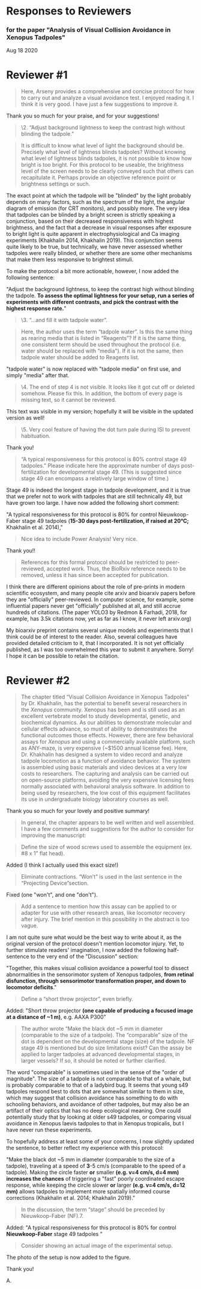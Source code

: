 # Responses to Reviewers

### for the paper "Analysis of Visual Collision Avoidance in Xenopus Tadpoles"

Aug 18 2020



# Reviewer #1

> Here, Arseny provides a comprehensive and concise protocol for how to carry out and analyze a visual avoidance test. I enjoyed reading it. I think it is very good. I have just a few suggestions to improve it.

Thank you so much for your praise, and for your suggestions!

> \2. “Adjust background lightness to keep the contrast high without blinding the tadpole.”

> It is difficult to know what level of light the background should be. Precisely what level of lightness blinds tadpoles? Without knowing what level of lightness blinds tadpoles, it is not possible to know how bright is too bright. For this protocol to be useable, the brightness level of the screen needs to be clearly conveyed such that others can recapitulate it. Perhaps provide an objective reference point or brightness settings or such. 

The exact point at which the tadpole will be "blinded" by the light probably depends on many factors, such as the spectrum of the light, the angular diagram of emission (for CRT monitors), and possibly more. The very idea that tadpoles can be blinded by a bright screen is strictly speaking a conjunction, based on their decreased responsiveness with highest brightness, and the fact that a decrease in visual responses after exposure to bright light is quite apparent in electrophysiological and Ca imaging experiments (Khakhalin 2014, Khakhalin 2019). This conjunction seems quite likely to be true, but technically, we have never assessed whether tadpoles were really blinded, or whether there are some other mechanisms that make them less responsive to brightest stimuli.

To make the protocol a bit more actionable, however, I now added the following sentence:

"Adjust the background lightness, to keep the contrast high without blinding the tadpole. **To assess the optimal lightness for your setup, run a series of experiments with different contrasts, and pick the contrast with the highest response rate.**"

>  \3. “…and fill it with tadpole water”.

>  Here, the author uses the term “tadpole water”. Is this the same thing as rearing media that is listed in “Reagents”? If it is the same thing, one consistent term should be used throughout the protocol (i.e. water
> should be replaced with “media"). If it is not the same, then tadpole water should be added to Reagents list.

"tadpole water" is now replaced with "tadpole media" on first use, and simply "media" after that.

>  \4. The end of step 4 is not visible. It looks like it got cut off or deleted somehow. Please fix this. In addition, the bottom of every page is missing text, so it cannot be reviewed. 

This text was visible in my version; hopefully it will be visible in the updated version as well!

>  \5. Very cool feature of having the dot turn pale during ISI to prevent habituation.

Thank you!

> “A typical responsiveness for this protocol is 80% control stage 49 tadpoles.” Please indicate here the approximate number of days post-fertilization for developmental stage 49. (This is suggested since stage 49 can encompass a relatively large window of time.)

Stage 49 is indeed the longest stage in tadpole development, and it is true that we prefer not to work with tadpoles that are still technically 49, but have grown too large. I have now added the following short comment:

"A typical responsiveness for this protocol is 80% for control Nieuwkoop-Faber stage 49 tadpoles (**15-30 days post-fertilization, if raised at 20°C;** Khakhalin et al. 2014),"

> Nice idea to include Power Analysis! Very nice. 

Thank you!!

> References for this formal protocol should be restricted to peer-reviewed, accepted work. Thus, the BioRxiv reference needs to be removed, unless it has since been accepted for publication.

I think there are different opinions about the role of pre-prints in modern scientific ecosystem, and many people cite arxiv and bioarxiv papers before they are "officially" peer-reviewed. In computer science, for example, some influential papers never get "officially" published at all, and still accrue hundreds of citations. (The paper YOLO3 by Redmon & Farhadi, 2018, for example, has 3.5k citations now, yet as far as I know, it never left arxiv.org)

My bioarxiv preprint contains several unique models and experiments that I think could be of interest to the reader. Also, several colleagues have provided detailed criticism to it, that I incorporated. It is not yet officially published, as I was too overwhelmed this year to submit it anywhere. Sorry! I hope it can be possible to retain the citation.



# Reviewer #2

> The chapter titled “Visual Collision Avoidance in Xenopus Tadpoles” by Dr. Khakhalin, has the potential to benefit several researchers in the *Xenopus* community. Xenopus has been and is still used as an excellent vertebrate model to study developmental, genetic, and biochemical dynamics. As our abilities to demonstrate molecular and cellular effects advance, so must of ability to demonstrates the functional outcomes those effects. However, there are few behavioral assays for *Xenopus* and using a commercially available platform, such as ANY-maze, is very expensive (~$1500 annual license fee). Here, Dr. Khakhalin has designed a system to video record and analyze tadpole locomotion as a function of avoidance behavior. The system is assembled using basic materials and video devices at a very low costs to researchers. The capturing and analysis can be carried out on open-source platforms, avoiding the very expensive licensing fees normally associated with behavioral analysis software. In addition to being used by researchers, the low cost of this equipment facilitates its use in undergraduate biology laboratory courses as well.

Thank you so much for your lovely and positive summary!

> In general, the chapter appears to be well written and well assembled. I have a few comments and suggestions for the author to consider for improving the manuscript:

>  Define the size of wood screws used to assemble the equipment (ex. #8 x 1” flat head).

Added (I think I actually used this exact size!)

> Eliminate contractions. “Won’t” is used in the last sentence in the “Projecting Device”section.

Fixed (one "won't", and one "don't").

> Add a sentence to mention how this assay can be applied to or adapter for use with other research areas, like locomotor recovery after injury. The brief mention in this possibility in the abstract is too vague.

I am not quite sure what would be the best way to write about it, as the original version of the protocol doesn't mention locomotor injury. Yet, to further stimulate readers' imagination, I now added the following half-sentence to the very end of the "Discussion" section:

"Together, this makes visual collision avoidance a powerful tool to dissect abnormalities in the sensorimotor system of Xenopus tadpoles, **from retinal disfunction, through sensorimotor transformation proper, and down to locomotor deficits**."

> Define a “short throw projector”, even briefly.

Added: "Short throw projector **(one capable of producing a focused image at a distance of ~1 m)**, e.g. AAXA P300"

> The author wrote “Make the black dot ~5 mm in diameter (comparable to the size of a tadpole). The “comparable” size of the dot is dependent on the developmental stage (size) of the tadpole. NF stage 49 is mentioned but do size limitations exist? Can the assay be applied to larger tadpoles at advanced developmental stages, in larger vessels? If so, it should be noted or further clarified.

The word "comparable" is sometimes used in the sense of the "order of magnitude". The size of a tadpole is not comparable to that of a whale, but is probably comparable to that of a ladybird bug. It seems that young s49 tadpoles respond best to dots that are somewhat similar to them in size, which may suggest that collision avoidance has something to do with schooling behaviors, and avoidance of other tadpoles, but may also be an artifact of their optics that has no deep ecological meaning. One could potentially study that by looking at older s49 tadpoles, or comparing visual avoidance in Xenopus laevis tadpoles to that in Xenopus tropicalis, but I have never run these experiments.

To hopefully address at least some of your concerns, I now slightly updated the sentence, to better reflect my experience with this protocol:

"Make the black dot ~5 mm in diameter (comparable to the size of a tadpole), traveling at a speed of **3**-5 cm/s (comparable to the speed of a tadpole). Making the circle faster **or** smaller **(e.g. v=4 cm/s, d=4 mm)** **increases the chances** of triggering a "fast" poorly coordinated escape response, while keeping the circle slower **or** larger **(e.g. v=4 cm/s, d=12 mm)** allows tadpoles to implement more spatially informed course corrections (Khakhalin et al. 2014; Khakhalin 2019)."

> In the discussion, the term “stage” should be preceded by Nieuwkoop-Faber (NF).7. 

Added: "A typical responsiveness for this protocol is 80% for control **Nieuwkoop-Faber** stage 49 tadpoles "

> Consider showing an actual image of the experimental setup.

The photo of the setup is now added to the figure.

Thank you!

A.